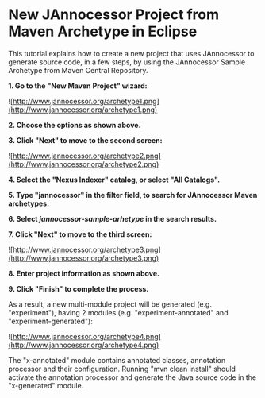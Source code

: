 # New JAnnocessor Project from Maven Archetype in Eclipse #

This tutorial explains how to create a new project that uses JAnnocessor to generate source code, in a few steps, by using the JAnnocessor Sample Archetype from Maven Central Repository.

**1. Go to the "New Maven Project" wizard:**

![http://www.jannocessor.org/archetype1.png](http://www.jannocessor.org/archetype1.png)

**2. Choose the options as shown above.**

**3. Click "Next" to move to the second screen:**

![http://www.jannocessor.org/archetype2.png](http://www.jannocessor.org/archetype2.png)

**4. Select the "Nexus Indexer" catalog, or select "All Catalogs".**

**5. Type "jannocessor" in the filter field, to search for JAnnocessor Maven archetypes.**

**6. Select _jannocessor-sample-arhetype_ in the search results.**

**7. Click "Next" to move to the third screen:**

![http://www.jannocessor.org/archetype3.png](http://www.jannocessor.org/archetype3.png)

**8. Enter project information as shown above.**

**9. Click "Finish" to complete the process.**

As a result, a new multi-module project will be generated (e.g. "experiment"), having 2 modules (e.g. "experiment-annotated" and "experiment-generated"):

![http://www.jannocessor.org/archetype4.png](http://www.jannocessor.org/archetype4.png)

The "x-annotated" module contains annotated classes, annotation processor and their configuration. Running "mvn clean install" should activate the annotation processor and generate the Java source code in the "x-generated" module.